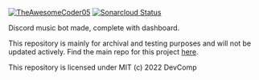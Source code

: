 [![TheAwesomeCoder05](https://circleci.com/gh/TheAwesomeCoder05/MusicComp-v2.svg?style=svg)](https://circleci.com/gh/TheAwesomeCoder05/MusicComp-v2)
[![Sonarcloud Status](https://sonarcloud.io/api/project_badges/measure?project=TheAwesomeCoder05_MusicComp-v2&metric=alert_status)](https://sonarcloud.io/dashboard?id=TheAwesomeCoder05_MusicComp-v2)

Discord music bot made, complete with dashboard.

This repository is mainly for archival and testing purposes and will not be updated actively. Find the main repo for this project [here](https://github.com/TheAwesomeCoder05/MusicComp-v2).


This repository is licensed under MIT (c) 2022 DevComp
